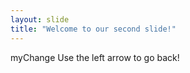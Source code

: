 ```yaml
---
layout: slide
title: "Welcome to our second slide!"
---
```

myChange
Use the left arrow to go back!

